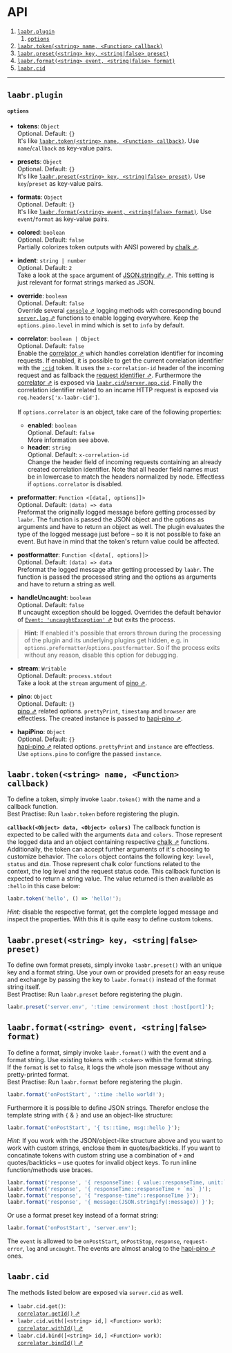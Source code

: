 # API

<!-- TOC -->

1. [`laabr.plugin`](#laabrplugin)
    1. [`options`](#options)
2. [`laabr.token(<string> name, <Function> callback)`](#laabrtokenstring-name-function-callback)
3. [`laabr.preset(<string> key, <string|false> preset)`](#laabrpresetstring-key-stringfalse-preset)
4. [`laabr.format(<string> event, <string|false> format)`](#laabrformatstring-event-stringfalse-format)
5. [`laabr.cid`](#laabrcid)

<!-- /TOC -->

---

## `laabr.plugin`

#### `options`
- **tokens**: `Object`<br/>
Optional. Default: `{}`<br/>
It's like [`laabr.token(<string> name, <Function> callback)`](#laabrtokenstring-name-function-callback). Use `name`/`callback` as key-value pairs.

- **presets**: `Object`<br/>
Optional. Default: `{}`<br/>
It's like [`laabr.preset(<string> key, <string|false> preset)`](#laabrpresetstring-key-stringfalse-preset). Use `key`/`preset` as key-value pairs.

- **formats**: `Object`<br/>
Optional. Default: `{}`<br/>
It's like [`laabr.format(<string> event, <string|false> format)`](#laabrformatstring-event-stringfalse-format). Use `event`/`format` as key-value pairs.

- **colored**: `boolean`<br/>
Optional. Default: `false`<br/>
Partially colorizes token outputs with ANSI powered by [chalk ⇗](https://github.com/chalk/chalk).

- **indent**: `string | number`<br/>
Optional. Default: `2`<br/>
Take a look at the `space` argument of [JSON.stringify ⇗](https://developer.mozilla.org/en/docs/Web/JavaScript/Reference/Global_Objects/JSON/stringify). This setting is just relevant for format strings marked as JSON.

- **override**: `boolean`<br/>
Optional. Default: `false`<br/>
Override several [`console` ⇗](https://developer.mozilla.org/en-US/docs/Web/API/Console) logging methods with corresponding bound [`server.log` ⇗](https://hapijs.com/api#serverlogtags-data-timestamp) functions to enable logging everywhere. Keep the `options.pino.level` in mind which is set to `info` by default.

- <strong id="correlator">correlator</strong>: `boolean | Object`<br/>
Optional. Default: `false`<br/>
Enable the [correlator ⇗](https://github.com/toboid/correlation-id) which handles correlation identifier for incoming requests. If enabled, it is possible to get the current correlation identifier with the [`:cid`](tokens-formats-presets.md#tokens) token. It uses the `x-correlation-id` header of the incoming request and as fallback the [request identifier ⇗](https://hapijs.com/api#request-object). Furthermore the [correlator ⇗](https://github.com/toboid/correlation-id#api) is exposed via [`laabr.cid`/`server.app.cid`](#laabrcid). Finally the correlation identifier related to an incame HTTP request is exposed via `req.headers['x-laabr-cid']`.<br/><br/>
If `options.correlator` is an object, take care of the following properties:
    - **enabled**: `boolean`<br/>
    Optional. Default: `false`<br/>
    More information see above.
    - **header**: `string`<br/>
    Optional. Default: `x-correlation-id`<br/>
    Change the header field of incoming requests containing an already created correlation identifier. Note that all header field names must be in lowercase to match the headers normalized by node. Effectless if `options.correlator` is disabled.

- <strong id="preformatter">preformatter</strong>: `Function <[data[, options]]>`<br/>
Optional. Default: `(data) => data`<br/>
Preformat the originally logged message before getting processed by `laabr`. The function is passed the JSON object and the options as arguments and have to return an object as well. The plugin evaluates the type of the logged message just before – so it is not possible to fake an event. But have in mind that the token's return value could be affected.

- <strong id="postformatter">postformatter</strong>: `Function <[data[, options]]>`<br/>
Optional. Default: `(data) => data`<br/>
Preformat the logged message after getting processed by `laabr`. The function is passed the processed string and the options as  arguments and have to return a string as well.

- **handleUncaught**: `boolean`<br/>
Optional. Default: `false`<br/>
If uncaught exception should be logged. Overrides the default behavior of [`Event: 'uncaughtException'` ⇗](https://nodejs.org/api/process.html#process_event_uncaughtexception) but exits the process.
> **Hint**: If enabled it's possible that errors thrown during the processing of the plugin and its underlying plugins get hidden, e.g. in `options.preformatter`/`options.postformatter`. So if the process exits without any reason, disable this option for debugging.

- **stream**: `Writable`<br/>
Optional. Default: `process.stdout`<br/>
Take a look at the `stream` argument of [pino ⇗](https://github.com/pinojs/pino/blob/master/docs/API.md).

- **pino**: `Object`<br/>
Optional. Default: `{}`<br/>
[pino ⇗](https://github.com/pinojs/pino) related options. `prettyPrint`, `timestamp` and `browser` are effectless. The created instance is passed to [hapi-pino ⇗](https://github.com/pinojs/hapi-pino).

- **hapiPino**: `Object`<br/>
Optional. Default: `{}`<br/>
[hapi-pino ⇗](https://github.com/pinojs/hapi-pino) related options. `prettyPrint` and `instance` are effectless. Use `options.pino` to configre the passed `instance`.

## `laabr.token(<string> name, <Function> callback)`
To define a token, simply invoke `laabr.token()` with the name and a callback function.<br/>Best Practise: Run `laabr.token` before registering the plugin.

**`callback(<Object> data, <Object> colors)`**
The callback function is expected to be called with the arguments `data` and `colors`. Those represent the logged data and an object containing respective [chalk ⇗](https://github.com/chalk/chalk) functions. Additionally, the token can accept further arguments of it's choosing to customize behavior. The `colors` object contains the following key: `level`, `status` and `dim`. Those represent chalk color functions related to the context, the log level and the request status code. This callback function is expected to return a string value. The value returned is then available as `:hello` in this case below:

``` js
laabr.token('hello', () => 'hello!');
```

*Hint:* disable the respective format, get the complete logged message and inspect the properties. With this it is quite easy to define custom tokens.

## `laabr.preset(<string> key, <string|false> preset)`
To define own format presets, simply invoke `laabr.preset()` with an unique key and a format string. Use your own or provided presets for an easy reuse and exchange by passing the key to `laabr.format()` instead of the format string itself.<br/>Best Practise: Run `laabr.preset` before registering the plugin.

``` js
laabr.preset('server.env', ':time :environment :host :host[port]');
```

## `laabr.format(<string> event, <string|false> format)`
To define a format, simply invoke `laabr.format()` with the event and a format string. Use existing tokens with `:<token>` within the format string.<br>
If the `format` is set to `false`, it logs the whole json message without any pretty-printed format.<br/>Best Practise: Run `laabr.format` before registering the plugin.

``` js
laabr.format('onPostStart', ':time :hello world!');
```

Furthermore it is possible to define JSON strings. Therefor enclose the template string with `{` & `}` and use an object-like structure:

``` js
laabr.format('onPostStart', '{ ts::time, msg::hello }');
```

*Hint*: If you work with the JSON/object-like structure above and you want to work with custom strings, enclose them in quotes/backticks. If you want to concatinate tokens with custom string use a combination of `+` and quotes/backticks – use quotes for invalid object keys. To run inline function/methods use braces.

``` js
laabr.format('response', '{ responseTime: { value::responseTime, unit:`ms` }}');
laabr.format('response', '{ responseTime::responseTime + `ms` }');
laabr.format('response', '{ "response-time"::responseTime }');
laabr.format('response', '{ message:(JSON.stringify(:message)) }');
```

Or use a format preset key instead of a format string:

``` js
laabr.format('onPostStart', 'server.env');
```

The `event` is allowed to be `onPostStart`, `onPostStop`, `response`, `request-error`, `log` and `uncaught`. The events are almost analog to the [hapi-pino ⇗](https://github.com/pinojs/hapi-pino) ones.

## `laabr.cid`
The methods listed below are exposed via `server.cid` as well.

- `laabr.cid.get()`:<br/>[`correlator.getId()` ⇗](https://github.com/toboid/correlation-id#getid)
- `laabr.cid.with([<string> id,] <Function> work)`:<br/> [`correlator.withId()` ⇗](https://github.com/toboid/correlation-id#withidid-work)
- `laabr.cid.bind([<string> id,] <Function> work)`:<br/> [`correlator.bindId()` ⇗](https://github.com/toboid/correlation-id#bindidid-work)
